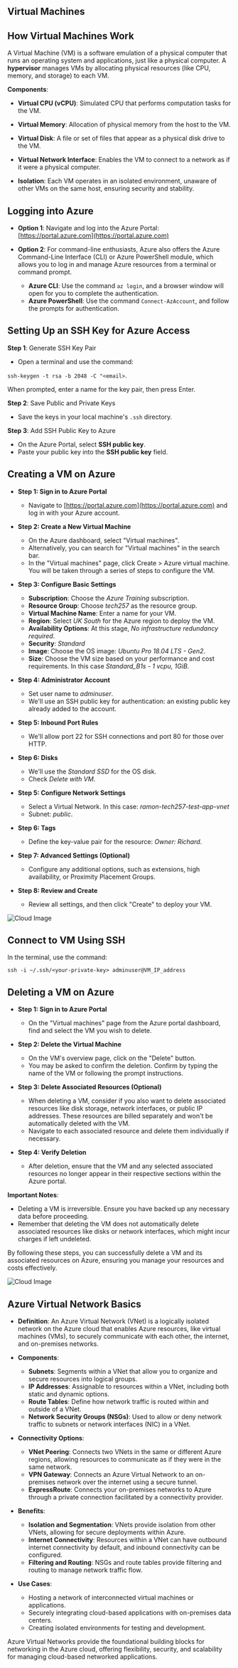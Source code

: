 ## Virtual Machines

## How Virtual Machines Work

A Virtual Machine (VM) is a software emulation of a physical computer that runs an operating system and applications, just like a physical computer. A **hypervisor** manages VMs by allocating physical resources (like CPU, memory, and storage) to each VM.

**Components**:
  - **Virtual CPU (vCPU)**: Simulated CPU that performs computation tasks for the VM.
  - **Virtual Memory**: Allocation of physical memory from the host to the VM.
  - **Virtual Disk**: A file or set of files that appear as a physical disk drive to the VM.
  - **Virtual Network Interface**: Enables the VM to connect to a network as if it were a physical computer.

- **Isolation**: Each VM operates in an isolated environment, unaware of other VMs on the same host, ensuring security and stability.

## Logging into Azure

- **Option 1**: Navigate and log into the Azure Portal: [https://portal.azure.com](https://portal.azure.com)

- **Option 2**: For command-line enthusiasts, Azure also offers the Azure Command-Line Interface (CLI) or Azure PowerShell module, which allows you to log in and manage Azure resources from a terminal or command prompt.
  - **Azure CLI**: Use the command `az login`, and a browser window will open for you to complete the authentication.
  - **Azure PowerShell**: Use the command `Connect-AzAccount`, and follow the prompts for authentication.


## Setting Up an SSH Key for Azure Access

**Step 1**: Generate SSH Key Pair

- Open a terminal and use the command:

`ssh-keygen -t rsa -b 2048 -C "<email>`.

When prompted, enter a name for the key pair, then press Enter.

**Step 2**: Save Public and Private Keys
  - Save the keys in your local machine's `.ssh` directory.

**Step 3**: Add SSH Public Key to Azure
  - On the Azure Portal, select **SSH public key**.
  - Paste your public key into the **SSH public key** field.


## Creating a VM on Azure

- **Step 1: Sign in to Azure Portal**
  - Navigate to [https://portal.azure.com](https://portal.azure.com) and log in with your Azure account.

- **Step 2: Create a New Virtual Machine**
  - On the Azure dashboard, select "Virtual machines".
  - Alternatively, you can search for "Virtual machines" in the search bar.
  - In the "Virtual machines" page, click Create > Azure virtual machine. You will be taken through a series of steps to configure the VM.

- **Step 3: Configure Basic Settings**
  - **Subscription**: Choose the _Azure Training_ subscription.
  - **Resource Group**: Choose _tech257_ as the resource group.
  - **Virtual Machine Name**: Enter a name for your VM.
  - **Region**: Select _UK South_ for the Azure region to deploy the VM.
  - **Availability Options**: At this stage, _No infrastructure redundancy required_.
  - **Security**: _Standard_
  - **Image**: Choose the OS image: _Ubuntu Pro 18.04 LTS - Gen2_.
  - **Size**: Choose the VM size based on your performance and cost requirements. In this case _Standard_B1s - 1 vcpu, 1GiB_.

- **Step 4: Administrator Account**
  - Set user name to _adminuser_.
  - We'll use an SSH public key for authentication: an existing public key already added to the account.

- **Step 5: Inbound Port Rules**
  - We'll allow port 22 for SSH connections and port 80 for those over HTTP.

- **Step 6: Disks**
  - We'll use the _Standard SSD_ for the OS disk.
  - Check _Delete with VM_.

- **Step 5: Configure Network Settings**
  - Select a Virtual Network. In this case: _ramon-tech257-test-app-vnet_
  - Subnet: _public_.

- **Step 6: Tags**
  - Define the key-value pair for the resource: _Owner: Richard_.

- **Step 7: Advanced Settings (Optional)**
  - Configure any additional options, such as extensions, high availability, or Proximity Placement Groups.

- **Step 8: Review and Create**
  - Review all settings, and then click "Create" to deploy your VM.

![Cloud Image](../imgs/vms/vm_overview.jpg "Cloud")

## Connect to VM Using SSH

In the terminal, use the command:

`ssh -i ~/.ssh/<your-private-key> adminuser@VM_IP_address`

## Deleting a VM on Azure

- **Step 1: Sign in to Azure Portal**
  - On the "Virtual machines" page from the Azure portal dashboard, find and select the VM you wish to delete.

- **Step 2: Delete the Virtual Machine**
  - On the VM's overview page, click on the "Delete" button.
  - You may be asked to confirm the deletion. Confirm by typing the name of the VM or following the prompt instructions.

- **Step 3: Delete Associated Resources (Optional)**
  - When deleting a VM, consider if you also want to delete associated resources like disk storage, network interfaces, or public IP addresses. These resources are billed separately and won't be automatically deleted with the VM.
  - Navigate to each associated resource and delete them individually if necessary.

- **Step 4: Verify Deletion**
  - After deletion, ensure that the VM and any selected associated resources no longer appear in their respective sections within the Azure portal.

**Important Notes**:
- Deleting a VM is irreversible. Ensure you have backed up any necessary data before proceeding.
- Remember that deleting the VM does not automatically delete associated resources like disks or network interfaces, which might incur charges if left undeleted.

By following these steps, you can successfully delete a VM and its associated resources on Azure, ensuring you manage your resources and costs effectively.

![Cloud Image](../imgs/vms/vm_delete.jpg "Cloud")

## Azure Virtual Network Basics

- **Definition**: An Azure Virtual Network (VNet) is a logically isolated network on the Azure cloud that enables Azure resources, like virtual machines (VMs), to securely communicate with each other, the internet, and on-premises networks.

- **Components**:
  - **Subnets**: Segments within a VNet that allow you to organize and secure resources into logical groups.
  - **IP Addresses**: Assignable to resources within a VNet, including both static and dynamic options.
  - **Route Tables**: Define how network traffic is routed within and outside of a VNet.
  - **Network Security Groups (NSGs)**: Used to allow or deny network traffic to subnets or network interfaces (NIC) in a VNet.

- **Connectivity Options**:
  - **VNet Peering**: Connects two VNets in the same or different Azure regions, allowing resources to communicate as if they were in the same network.
  - **VPN Gateway**: Connects an Azure Virtual Network to an on-premises network over the internet using a secure tunnel.
  - **ExpressRoute**: Connects your on-premises networks to Azure through a private connection facilitated by a connectivity provider.

- **Benefits**:
  - **Isolation and Segmentation**: VNets provide isolation from other VNets, allowing for secure deployments within Azure.
  - **Internet Connectivity**: Resources within a VNet can have outbound internet connectivity by default, and inbound connectivity can be configured.
  - **Filtering and Routing**: NSGs and route tables provide filtering and routing to manage network traffic flow.

- **Use Cases**:
  - Hosting a network of interconnected virtual machines or applications.
  - Securely integrating cloud-based applications with on-premises data centers.
  - Creating isolated environments for testing and development.

Azure Virtual Networks provide the foundational building blocks for networking in the Azure cloud, offering flexibility, security, and scalability for managing cloud-based networked applications.